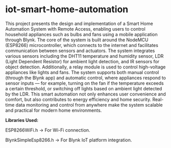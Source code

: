 # iot-smart-home-automation
This project presents the design and implementation of a Smart Home 
Automation System with Remote Access, enabling users to control household 
appliances such as bulbs and fans using a mobile application through Blynk. 
The core of the system is built around the NodeMCU (ESP8266) 
microcontroller, which connects to the internet and facilitates communication 
between sensors and actuators. 
The system integrates various sensors including the DHT11 temperature and 
humidity sensor, LDR (Light Dependent Resistor) for ambient light detection, 
and IR sensors for object detection. Additionally, a relay module is used to 
control high-voltage appliances like lights and fans. The system supports both 
manual control (through the Blynk app) and automatic control, where 
appliances respond to sensor inputs — for example, turning on the fan if the 
temperature exceeds a certain threshold, or switching off lights based on 
ambient light detected by the LDR. 
This smart automation not only enhances user convenience and comfort, but 
also contributes to energy efficiency and home security. Real-time data 
monitoring and control from anywhere make the system scalable and practical 
for modern home environments.

**Libraries Used:**

ESP8266WiFi.h → For Wi-Fi connection.

BlynkSimpleEsp8266.h → For Blynk IoT platform integration.
